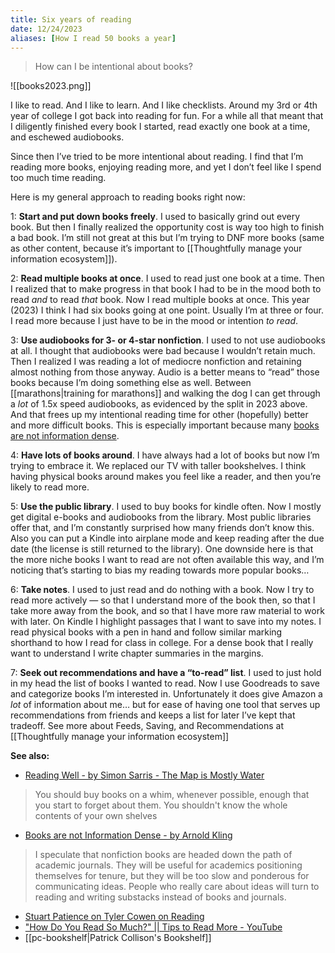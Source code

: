 ```yaml
---
title: Six years of reading
date: 12/24/2023
aliases: [How I read 50 books a year]
---
```


> How can I be intentional about books? 

![[books2023.png]]

I like to read. And I like to learn. And I like checklists. Around my 3rd or 4th year of college I got back into reading for fun. For a while all that meant that I diligently finished every book I started, read exactly one book at a time, and eschewed audiobooks. 

Since then I’ve tried to be more intentional about reading. I find that I’m reading more books, enjoying reading more, and yet I don’t feel like I spend too much time reading. 

Here is my general approach to reading books right now:

1: **Start and put down books freely**. I used to basically grind out every book. But then I finally realized the opportunity cost is way too high to finish a bad book. I’m still not great at this but I’m trying to DNF more books (same as other content, because it’s important to [[Thoughtfully manage your information ecosystem]]).

2: **Read multiple books at once**. I used to read just one book at a time. Then I realized that to make progress in that book I had to be in the mood both to read *and* to read *that* book. Now I read multiple books at once. This year (2023) I think I had six books going at one point. Usually I’m at three or four. I read more because I just have to be in the mood or intention *to read*. 

3: **Use audiobooks for 3- or 4-star nonfiction**. I used to not use audiobooks at all. I thought that audiobooks were bad because I wouldn’t retain much. Then I realized I was reading a lot of mediocre nonfiction and retaining almost nothing from those anyway. Audio is a better means to “read” those books because I’m doing something else as well. Between [[marathons|training for marathons]] and walking the dog I can get through a *lot* of 1.5x speed audiobooks, as evidenced by the split in 2023 above. And that frees up my intentional reading time for other (hopefully) better and more difficult books. This is especially important because many [books are not information dense](https://arnoldkling.substack.com/p/books-are-not-information-dense).

4: **Have lots of books around**. I have always had a lot of books but now I’m trying to embrace it. We replaced our TV with taller bookshelves. I think having physical books around makes you feel like a reader, and then you’re likely to read more. 

5: **Use the public library**. I used to buy books for kindle often. Now I mostly get digital e-books and audiobooks from the library. Most public libraries offer that, and I’m constantly surprised how many friends don’t know this. Also you can put a Kindle into airplane mode and keep reading after the due date (the license is still returned to the library). One downside here is that the more niche books I want to read are not often available this way, and I’m noticing that’s starting to bias my reading towards more popular books…

6: **Take notes**. I used to just read and do nothing with a book. Now I try to read more actively — so that I understand more of the book then, so that I take more away from the book, and so that I have more raw material to work with later. On Kindle I highlight passages that I want to save into my notes. I read physical books with a pen in hand and follow similar marking shorthand to how I read for class in college. For a dense book that I really want to understand I write chapter summaries in the margins. 

7: **Seek out recommendations and have a “to-read” list**. I used to just hold in my head the list of books I wanted to read. Now I use Goodreads to save and categorize books I’m interested in. Unfortunately it does give Amazon a *lot* of information about me… but for ease of having one tool that serves up recommendations from friends and keeps a list for later I’ve kept that tradeoff. See more about Feeds, Saving, and Recommendations at [[Thoughtfully manage your information ecosystem]]


**See also:** 
- [Reading Well - by Simon Sarris - The Map is Mostly Water](https://map.simonsarris.com/p/reading-well)
> You should buy books on a whim, whenever possible, enough that you start to forget about them. You shouldn't know the whole contents of your own shelves
- [Books are not Information Dense - by Arnold Kling](https://arnoldkling.substack.com/p/books-are-not-information-dense)
> I speculate that nonfiction books are headed down the path of academic journals. They will be useful for academics positioning themselves for tenure, but they will be too slow and ponderous for communicating ideas. People who really care about ideas will turn to reading and writing substacks instead of books and journals.
- [Stuart Patience on Tyler Cowen on Reading](https://www.driverlesscrocodile.com/books-and-recommendations/tyler-cowen-on-reading-fast-reading-well-and-reading-widely/)
- ["How Do You Read So Much?" || Tips to Read More - YouTube](https://youtu.be/KeVn2CzVWU8)
- [[pc-bookshelf|Patrick Collison's Bookshelf]]
